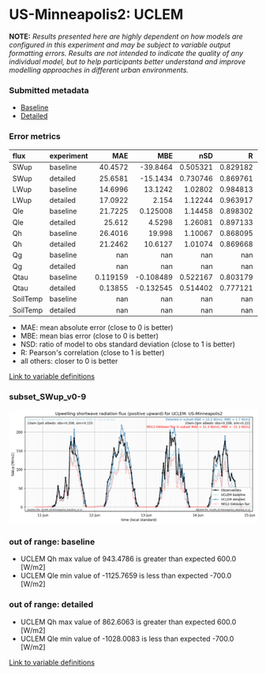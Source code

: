 # US-Minneapolis2: UCLEM

**NOTE:** *Results presented here are highly dependent on how models are configured in this experiment and may be subject to variable output formatting errors. Results are not intended to indicate the quality of any individual model, but to help participants better understand and improve modelling approaches in different urban environments.*

### Submitted metadata

- [Baseline](UCLEM_US-Minneapolis2_baseline_attrs.md)
- [Detailed](UCLEM_US-Minneapolis2_detailed_attrs.md)

### Error metrics

| flux     | experiment   |        MAE |        MBE |        nSD |          R |          5th |       95th |       RMSE |      cRMSE |       AMBE |       1-nSD |         1-R |   nSkewness |   nKurtosis |     Overlap |
|:---------|:-------------|-----------:|-----------:|-----------:|-----------:|-------------:|-----------:|-----------:|-----------:|-----------:|------------:|------------:|------------:|------------:|------------:|
| SWup     | baseline     |  40.4572   | -39.8464   |   0.505321 |   0.829182 |   1.6468     | 161.165    |  74.1722   |   0.646021 |  39.8464   |   0.49468   |   0.170818  |   0.628362  |   1.05067   |   0.166684  |
| SWup     | detailed     |  25.6581   | -15.1434   |   0.730746 |   0.869761 |   1.2043     |  99.4036   |  51.9056   |   0.51268  |  15.1434   |   0.269255  |   0.130239  |   0.560201  |   0.956864  |   0.0978059 |
| LWup     | baseline     |  14.6996   |  13.1242   |   1.02802  |   0.984813 |   9.5524     |  17.0034   |  18.453    |   0.178915 |  13.1242   |   0.0280167 |   0.0151872 |   0.391072  |   0.363058  |   0.106121  |
| LWup     | detailed     |  17.0922   |   2.154    |   1.12244  |   0.963917 |  16.7055     |  19.0278   |  22.5666   |   0.309829 |   2.154    |   0.122437  |   0.0360835 |   0.426371  |   0.0235995 |   0.109816  |
| Qle      | baseline     |  21.7225   |   0.125008 |   1.14458  |   0.898302 |   2.7503     |  42.2988   |  38.8313   |   0.503693 |   0.125008 |   0.144579  |   0.101698  |   0.106522  |   0.365256  |   0.210492  |
| Qle      | detailed     |  25.612    |   4.5298   |   1.26081  |   0.897133 |   7.4981     |  64.5734   |  44.3445   |   0.572201 |   4.5298   |   0.26081   |   0.102867  |   0.163922  |   0.499741  |   0.243554  |
| Qh       | baseline     |  26.4016   |  19.998    |   1.10067  |   0.868095 |  21.774      |  40.3647   |  40.0968   |   0.548179 |  19.998    |   0.100667  |   0.131905  |   0.127424  |   0.542257  |   0.211526  |
| Qh       | detailed     |  21.2462   |  10.6127   |   1.01074  |   0.869668 |  18.1991     |  19.0796   |  34.2355   |   0.513401 |  10.6127   |   0.0107446 |   0.130332  |   0.0958927 |   0.613363  |   0.166129  |
| Qg       | baseline     | nan        | nan        | nan        | nan        | nan          | nan        | nan        | nan        | nan        | nan         | nan         | nan         | nan         | nan         |
| Qg       | detailed     | nan        | nan        | nan        | nan        | nan          | nan        | nan        | nan        | nan        | nan         | nan         | nan         | nan         | nan         |
| Qtau     | baseline     |   0.119159 |  -0.108489 |   0.522167 |   0.803179 |   0.00374557 |   0.397855 |   0.208261 |   0.658689 |   0.108489 |   0.477833  |   0.196821  |   2.21777   |  23.6209    |   0.18728   |
| Qtau     | detailed     |   0.13855  |  -0.132545 |   0.514402 |   0.777121 |   0.00474557 |   0.420155 |   0.226817 |   0.681986 |   0.132545 |   0.485599  |   0.222879  |   2.41647   |  25.644     |   0.259931  |
| SoilTemp | baseline     | nan        | nan        | nan        | nan        | nan          | nan        | nan        | nan        | nan        | nan         | nan         | nan         | nan         | nan         |
| SoilTemp | detailed     | nan        | nan        | nan        | nan        | nan          | nan        | nan        | nan        | nan        | nan         | nan         | nan         | nan         | nan         |

 - MAE: mean absolute error (close to 0 is better)
 - MBE: mean bias error (close to 0 is better)
 - NSD: ratio of model to obs standard deviation (close to 1 is better)
 - R: Pearson's correlation (close to 1 is better)
 - all others: closer to 0 is better

[Link to variable definitions](../modelattrs/variable_definitions.md)

### <a name="subset_swup_v0-9"></a>subset_SWup_v0-9
[![UCLEM_US-Minneapolis2_subset_SWup_v0-9.png](UCLEM_US-Minneapolis2_subset_SWup_v0-9.png)](UCLEM_US-Minneapolis2_subset_SWup_v0-9.png)

### out of range: baseline

 - UCLEM Qh max value of 943.4786 is greater than expected 600.0 [W/m2]
 - UCLEM Qle min value of -1125.7659 is less than expected -700.0 [W/m2]

### out of range: detailed

 - UCLEM Qh max value of 862.6063 is greater than expected 600.0 [W/m2]
 - UCLEM Qle min value of -1028.0083 is less than expected -700.0 [W/m2]


[Link to variable definitions](../modelattrs/variable_definitions.md)

